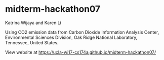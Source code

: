 # midterm-hackathon07

Katrina Wijaya and Karen Li

Using CO2 emission data from Carbon Dioxide Information Analysis Center, Environmental Sciences Division, Oak Ridge National Laboratory, Tennessee, United States.

View website at https://ucla-wi17-cs174a.github.io/midterm-hackathon07/
